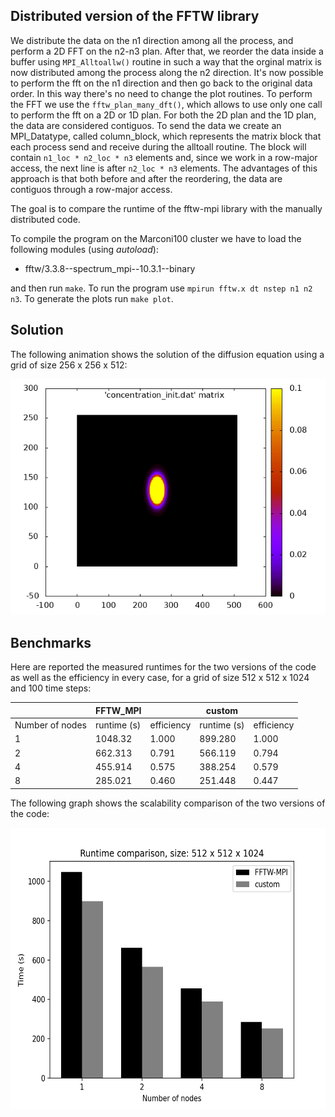 ## Distributed version of the FFTW library

We distribute the data on the n1 direction among all the process, and perform a 2D FFT on the n2-n3 plan. After that, we reorder the data inside a buffer using `MPI_Alltoallw()` routine in such a way that the orginal matrix is now distributed among the process along the n2 direction. It's now possible to perform the fft on the n1 direction and then go back to the original data order. In this way there's no need to change the plot routines.
To perform the FFT we use the `fftw_plan_many_dft()`, which allows to use only one call to perform the fft on a 2D or 1D plan. For both the 2D plan and the 1D plan, the data are considered contiguos.
To send the data we create an MPI_Datatype, called column_block, which represents the matrix block that each process send and receive during the alltoall routine. The block will contain `n1_loc * n2_loc * n3` elements and, since we work in a row-major access, the next line is after `n2_loc * n3` elements. The advantages of this approach is that both before and after the reordering, the data are contiguos through a row-major access.

The goal is to compare the runtime of the fftw-mpi library with the manually distributed code.

To compile the program on the Marconi100 cluster we have to load the following modules (using *autoload*):
  - fftw/3.3.8--spectrum_mpi--10.3.1--binary

and then run `make`. To run the program use `mpirun fftw.x dt nstep n1 n2 n3`. To generate the plots run `make plot`.

## Solution

The following animation shows the solution of the diffusion equation using a grid of size 256 x 256 x 512:

![Alt Text](animate.gif)

## Benchmarks

Here are reported the measured runtimes for the two versions of the code as well as the efficiency in every case, for a grid of size 512 x 512 x 1024 and 100 time steps:

| | FFTW_MPI | | custom | |
| -------------- | -------------- | -------------- | -------------- | -------------- |
| Number of nodes | runtime (s) | efficiency | runtime (s) | efficiency |
| 1 | 1048.32 | 1.000 | 899.280 | 1.000 | 
| 2 | 662.313 | 0.791 | 566.119 | 0.794 | 
| 4 | 455.914 | 0.575 | 388.254 | 0.579 | 
| 8 | 285.021 | 0.460 | 251.448 | 0.447 |


The following graph shows the scalability comparison of the two versions of the code:

<img src="Comparison_FFTW.png" alt="Image Description" width="600" height="450">


